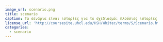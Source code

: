 ```yaml
---
image_url: scenario.png
title: scenario
caption: Τα σενάρια είναι ιστορίες για το σχεδιασμό: πλούσιες ιστορίες αλληλεπίδρασης. Είναι ίσως η απλούστερη αναπαράσταση, αλλά μία από τις πιο ευέλικτες και ισχυρές.
license_url: 'http://coursesite.uhcl.edu/HSH/Whitec/terms/S/Scenario.htm'
categories:
  - scenario
---
```

